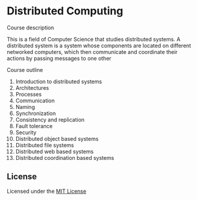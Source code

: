 # Distributed Computing

Course description

This is a field of Computer Science that studies distributed systems. A distributed system is a system whose components are located on different networked computers, which then communicate and coordinate their actions by passing messages to one other

Course outline

1. Introduction to distributed systems
2. Architectures
3. Processes
4. Communication
5. Naming
6. Synchronization
7. Consistency and replication
8. Fault tolerance
9. Security
10. Distributed object based systems
11. Distributed file systems
12. Distributed web based systems
13. Distributed coordination based systems

## License

Licensed under the [MIT License](LICENSE)

